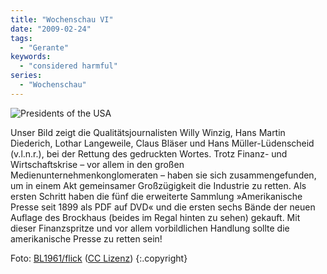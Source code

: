 ```yaml
---
title: "Wochenschau VI"
date: "2009-02-24"
tags:
  - "Gerante"
keywords:
  - "considered harmful"
series:
  - "Wochenschau"
---
```


![](/images/codecandies/presidents.jpg "Presidents of the USA")

Unser Bild zeigt die Qualitätsjournalisten Willy Winzig, Hans Martin Diederich, Lothar Langeweile, Claus Bläser und Hans Müller-Lüdenscheid (v.l.n.r.), bei der Rettung des gedruckten Wortes. Trotz Finanz- und Wirtschaftskrise – vor allem in den großen Medienunternehmenkonglomeraten – haben sie sich zusammengefunden, um in einem Akt gemeinsamer Großzügigkeit die Industrie zu retten. Als ersten Schritt haben die fünf die erweiterte Sammlung »Amerikanische Presse seit 1899 als PDF auf DVD« und die ersten sechs Bände der neuen Auflage des Brockhaus (beides im Regal hinten zu sehen) gekauft. Mit dieser Finanzspritze und vor allem vorbildlichen Handlung sollte die amerikanische Presse zu retten sein!

Foto: [BL1961/flick](http://www.flickr.com/photos/walkadog/3203364850/) ([CC Lizenz](http://creativecommons.org/licenses/by/2.0/deed.en)) {:.copyright}
